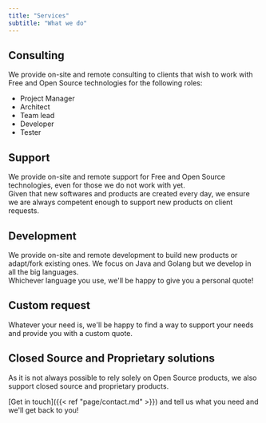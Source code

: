 ```yaml
---
title: "Services"
subtitle: "What we do"
---
```

## Consulting
We provide on-site and remote consulting to clients that wish to work with Free and Open Source technologies for the following roles:

- Project Manager
- Architect
- Team lead
- Developer
- Tester

## Support
We provide on-site and remote support for Free and Open Source technologies, even for those we do not work with yet.  
Given that new softwares and products are created every day, we ensure we are always competent enough to support new products on client requests.

## Development
We provide on-site and remote development to build new products or adapt/fork existing ones. We focus on Java and Golang but we develop in all the big languages.  
Whichever language you use, we'll be happy to give you a personal quote!

## Custom request
Whatever your need is, we'll be happy to find a way to support your needs and provide you with a custom quote.  

## Closed Source and Proprietary solutions
As it is not always possible to rely solely on Open Source products, we also support closed source and proprietary products.  

[Get in touch]({{< ref "page/contact.md" >}}) and tell us what you need and we'll get back to you!
